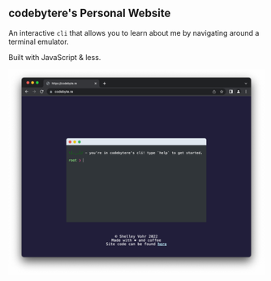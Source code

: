 ## codebytere's Personal Website

An interactive `cli` that allows you to learn about me by navigating around a terminal emulator.

Built with JavaScript & less.

![](screenshot.png)
